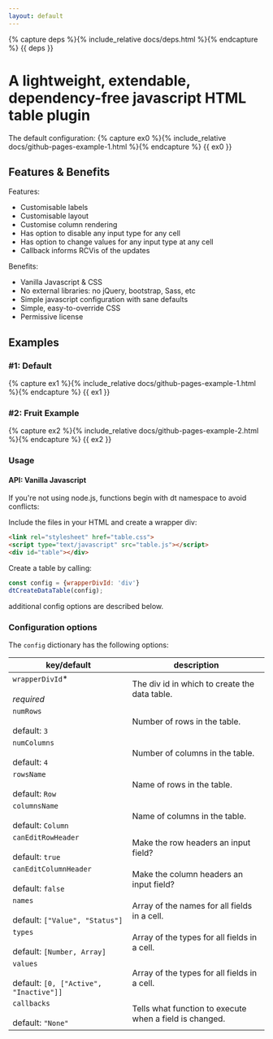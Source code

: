 ```yaml
---
layout: default
---
```


{% capture deps %}{% include_relative docs/deps.html %}{% endcapture %}
{{ deps }}

# A lightweight, extendable, dependency-free javascript HTML table plugin

The default configuration:
{% capture ex0 %}{% include_relative docs/github-pages-example-1.html %}{% endcapture %}
{{ ex0 }}

## Features & Benefits
Features:
* Customisable labels
* Customisable layout
* Customise column rendering
* Has option to disable any input type for any cell
* Has option to change values for any input type at any cell
* Callback informs RCVis of the updates

Benefits:
* Vanilla Javascript & CSS
* No external libraries: no jQuery, bootstrap, Sass, etc
* Simple javascript configuration with sane defaults
* Simple, easy-to-override CSS
* Permissive license

## Examples
### #1: Default
{% capture ex1 %}{% include_relative docs/github-pages-example-1.html %}{% endcapture %}
{{ ex1 }}

### #2: Fruit Example
{% capture ex2 %}{% include_relative docs/github-pages-example-2.html %}{% endcapture %}
{{ ex2 }}

### Usage
#### API: Vanilla Javascript
If you're not using node.js, functions begin with dt namespace to avoid conflicts:

Include the files in your HTML and create a wrapper div:
```html
<link rel="stylesheet" href="table.css">
<script type="text/javascript" src="table.js"></script>
<div id="table"></div>
```

Create a table by calling:
```javascript
const config = {wrapperDivId: 'div'}
dtCreateDataTable(config);
```

additional config options are described below.

### Configuration options
The `config` dictionary has the following options:

| key/default | description |
| --- | --- |
| `wrapperDivId`\* <br/><br/> _required_ | The div id in which to create the data table. |
| `numRows` <br/><br/> default: `3` | Number of rows in the table. |
| `numColumns` <br/><br/> default: `4` | Number of columns in the table. |
| `rowsName` <br/><br/> default: `Row` | Name of rows in the table. |
| `columnsName` <br/><br/> default: `Column` | Name of columns in the table. |
| `canEditRowHeader` <br/><br/> default: `true` | Make the row headers an input field? |
| `canEditColumnHeader` <br/><br/> default: `false` | Make the column headers an input field? |
| `names` <br/><br/> default: `["Value", "Status"] ` | Array of the names for all fields in a cell. |
| `types` <br/><br/> default: `[Number, Array]` | Array of the types for all fields in a cell. |
| `values` <br/><br/> default: `[0, ["Active", "Inactive"]]` | Array of the types for all fields in a cell. |
| `callbacks` <br/><br/> default: `"None"` | Tells what function to execute when a field is changed. |
